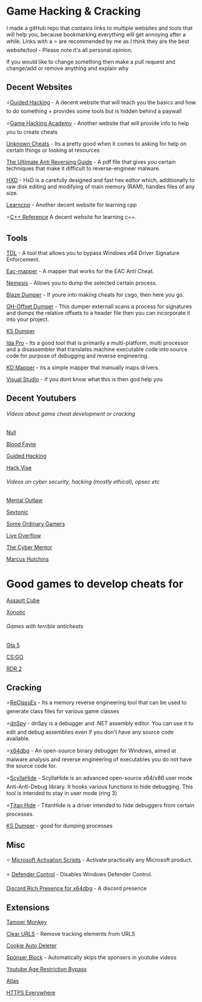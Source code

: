 # Game Hacking & Cracking

I made a gitHub repo that contains links to multiple websites and tools that will help you, because bookmarking everything will get annoying after a while.
Links with a ⭐ are recommended by me as I think they are the best website/tool - Please note it's all personal opinion.

If you would like to change something then make a pull request and change/add or remove anything and explain why


## Decent Websites
⭐[Guided Hacking](https://guidedhacking.com/) - A decent website that will teach you the basics and how to do something + provides some tools but is hidden behind a paywall

⭐[Game Hacking Academy](https://gamehacking.academy/about) - Another website that will provide info to help you to create cheats

[Unknown Cheats](https://www.unknowncheats.me/forum/index.php) - Its a pretty good when it comes to asking for help on certain things or looking at resources

[The Ultimate Anti Reversing Guide](https://anti-reversing.com/Downloads/Anti-Reversing/The_Ultimate_Anti-Reversing_Reference.pdf) - A pdf file that gives you certain techniques that make it difficult to reverse-engineer malware.

[HXD](https://mh-nexus.de/en/hxd/) - HxD is a carefully designed and fast hex editor which, additionally to raw disk editing and modifying of main memory (RAM), handles files of any size.

[Learncpp](https://www.learncpp.com/) - Another decent website for learning cpp

⭐[C++ Reference](https://en.cppreference.com/w/)  A decent website for learning c++.

## Tools
[TDL](https://github.com/hfiref0x/TDL) - A tool that allows you to bypass Windows x64 Driver Signature Enforcement.

[Eac-mapper](https://github.com/Compiled-Code/eac-mapper) - A mapper that works for the EAC Anti Cheat.

[Nemesis](https://github.com/not-matthias/Nemesis) - Allows you to dump the selected certain process.

[Blaze Dumper](https://github.com/Akandesh/blazedumper) - If youre into making cheats for csgo, then here you go.

[GH-Offset Dumper](https://github.com/guided-hacking/GH-Offset-Dumper) - This dumper externall scans a process for signatures and dumps the relative offsets to a header file then you can incorporate it into your project.

[KS Dumper](https://github.com/EquiFox/KsDumper) 

[Ida Pro](https://mega.nz/file/jMJgEDBJ#HXf7R9fRJ1a5jyKNB-GSW2uj-O5FMYadMVqIY4uD3Gs) - Its a good tool that is primarily a multi-platform, multi processor and a disassembler that translates machine executable code into source code for purpose of debugging and reverse engineering.

[KD Mapper](https://github.com/TheCruZ/kdmapper) - its a simple mapper that manually maps drivers.

[Visual Studio](https://visualstudio.microsoft.com/) - if you dont know what this is then god help you


## Decent Youtubers

###### Videos about game cheat development or cracking
[Null](https://www.youtube.com/c/NullTerminator)

[Blood Fayte](https://www.youtube.com/user/BloodFayte)

[Guided Hacking](https://www.youtube.com/user/L4DL4D2EUROPE)

[Hack Vise](https://www.youtube.com/user/HackVise)

###### Videos on cyber security, hacking (mostly ethical), opsec etc
[Mental Outlaw](https://www.youtube.com/c/MentalOutlaw)

[Seytonic](https://www.youtube.com/c/Seytonic)

[Some Ordinary Gamers](https://www.youtube.com/channel/UCtMVHI3AJD4Qk4hcbZnI9ZQ)

[Live Overflow](https://www.youtube.com/channel/UClcE-kVhqyiHCcjYwcpfj9w)

[The Cyber Mentor](https://www.youtube.com/c/TheCyberMentor)

[Marcus Hutchins](https://www.youtube.com/c/MalwareTechBlog)


# Good games to develop cheats for
[Assault Cube](https://assault.cubers.net/)

[Xonotic](https://xonotic.org/)

###### Games with terrible anticheats
[Gta 5](https://store.steampowered.com/app/271590/Grand_Theft_Auto_V/)

[CS:GO](https://store.steampowered.com/app/730/CounterStrike_Global_Offensive/)

[RDR 2](https://store.steampowered.com/app/1174180/Red_Dead_Redemption_2/)


## Cracking
⭐[ReClassEx](https://github.com/ajkhoury/ReClassEx) - Its a memory reverse engineering tool that can be used to generate class files for various game classes

⭐[dnSpy](https://github.com/dnSpy/dnSpy) - dnSpy is a debugger and .NET assembly editor. You can use it to edit and debug assemblies even if you don't have any source code available.

⭐[x64dbg](https://github.com/x64dbg/x64dbg) - An open-source binary debugger for Windows, aimed at malware analysis and reverse engineering of executables you do not have the source code for.

⭐[ScyllaHide](https://github.com/x64dbg/ScyllaHide) - ScyllaHide is an advanced open-source x64/x86 user mode Anti-Anti-Debug library. It hooks various functions to hide debugging. This tool is intended to stay in user mode (ring 3)

⭐[Titan Hide](https://github.com/mrexodia/titanhide) - TitanHide is a driver intended to hide debuggers from certain processes.

[KS Dumper](https://github.com/EquiFox/KsDumper) - good for dumping processes


## Misc
⭐ [Microsoft Activation Scripts](https://github.com/massgravel/Microsoft-Activation-Scripts) - Activate practically any Microsoft product.

⭐ [Defender Control](https://github.com/qtkite/defender-control) - Disables Windows Defender Control.

[Discord Rich Presence for x64dbg](https://github.com/EinTim23/Discord-rich-presence-for-x64dbg) - A discord presence


## Extensions

[Tamper Monkey](https://www.tampermonkey.net/)

[Clear URLS](https://gitlab.com/KevinRoebert/ClearUrls/-/blob/master/README.md) - Remove tracking elements from URLS

[Cookie Auto Deleter](https://addons.mozilla.org/en-GB/firefox/addon/cookie-autodelete/) 

[Sponser Block](https://sponsor.ajay.app/) - Automatically skips the sponsers in youtube videos

[Youtube Age Restriction Bypass](https://github.com/zerodytrash/Simple-YouTube-Age-Restriction-Bypass)

[Atlas](https://atlasos.net/)

[HTTPS Everywhere](https://www.eff.org/https-everywhere)